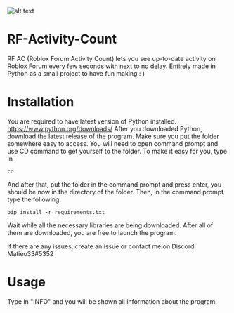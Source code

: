 ![alt text](https://i.ibb.co/TT57vNN/logomark.png)
# RF-Activity-Count
RF AC (Roblox Forum Activity Count) lets you see up-to-date activity on Roblox Forum every few seconds with next to no delay. Entirely made in Python as a small project to have fun making : )

# Installation
You are required to have latest version of Python installed. https://www.python.org/downloads/
After you downloaded Python, download the latest release of the program.
Make sure you put the folder somewhere easy to access. You will need to open command prompt and use CD command to get yourself to the folder. To make it easy for you, type in
```
cd
```
And after that, put the folder in the command prompt and press enter, you should be now in the directory of the folder.
Then, in the command prompt type the following:
```
pip install -r requirements.txt
```
Wait while all the necessary libraries are being downloaded. After all of them are downloaded, you are free to launch the program.

If there are any issues, create an issue or contact me on Discord. Matieo33#5352

# Usage
Type in "INFO" and you will be shown all information about the program.
